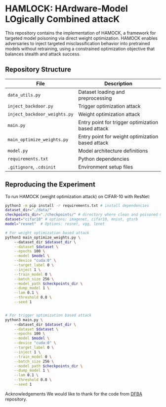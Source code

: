 # HAMLOCK: HArdware-Model LOgically Combined attacK

This repository contains the implementation of HAMOCK, a framework for targeted model poisoning via direct weight optimization. HAMOCK enables adversaries to inject targeted misclassification behavior into pretrained models without retraining, using a constrained optimization objective that balances stealth and attack success.


## Repository Structure

| File                          | Description |
|-------------------------------|-------------|
| `data_utils.py`               | Dataset loading and preprocessing |
| `inject_backdoor.py`          | Trigger optimization attack |
| `inject_backdoor_weights.py`  | Weight optimization attack |
| `main.py`                     | Entry point for trigger optimization based attack |
| `main_optimize_weights.py`    | Entry point for weight optimization based attack |
| `model.py`                    | Model architecture definitions |
| `requirements.txt`            | Python dependencies |
| `.gitignore`, `.cdsinit`      | Environment setup files |


## Reproducing the Experiment

To run HAMOCK (weight optimization attack) on CIFAR-10 with ResNet:

```bash
python3 -m pip install -r requirements.txt # install dependencies
dataset_dir="./data/"
checkpoints_dir="./checkpoints/" # directory where clean and poisoned models will be stored.
dataset="cifar10" # options: imagenet, cifar10, mnist, gtsrb
model="resnet"  # Options: resnet, vgg, lenet

# For weight optimization based attack
python3 main_optimize_weights.py \ 
    --dataset_dir $dataset_dir \
    --dataset $dataset \
    --epochs 100 \
    --model $model \
    --device "cuda:0" \
    --target_label 0 \
    --inject 1 \
    --train_model 0 \
    --batch_size 256 \
    --model_path $checkpoints_dir \
    --dump_model 1 \
    --lam 0.1 \
    --threshold 0.0 \
    --seed 1


# For trigger optimization based attack
python3 main.py \ 
    --dataset_dir $dataset_dir \
    --dataset $dataset \
    --epochs 100 \
    --model $model \
    --device "cuda:0" \
    --target_label 0 \
    --inject 1 \
    --train_model 0 \
    --batch_size 256 \
    --model_path $checkpoints_dir \
    --dump_model 1 \
    --lam 0.1 \
    --threshold 0.0 \
    --seed 1
```

Acknowledgements
We would like to thank for the code from [DFBA]([url](https://github.com/AAAAAAsuka/DataFree_Backdoor_Attacks)) repository.



